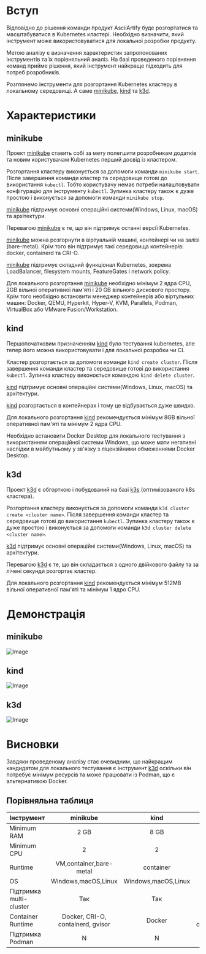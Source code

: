 # Вступ

Відповідно до рішення команди продукт AsciiArtify буде розгортатися та масштабуватися в Kubernetes кластері. Необхідно визначити, який інструмент може використовуватися для локальної розробки продукту.

Метою аналізу є визначення характеристик запропонованих інструментів та їх порівняльний аналіз. На базі проведеного порівняння команд прийме рішення, який інструмент найкраще підходить для потреб розробників.

Розглянемо інструменти для розгортання Kubernetes кластеру в локальному середовищі. А саме [minikube](https://minikube.sigs.k8s.io/docs/), [kind](https://kind.sigs.k8s.io/) та [k3d](https://k3d.io/v5.5.1/).

# Характеристики

## minikube

Проект [minikube](https://minikube.sigs.k8s.io/docs/) ставить собі за мету полегшити розробникам додатків та новим користувачам Kubernetes перший досвід із кластером. 

Розгортання кластеру виконується за допомоги команди ```minikube start```. Після завершення команди кластер та середовище готові до використання ```kubectl```. Тобто користувачу немає потреби налаштовувати конфігурацію для інструменту ```kubectl```. Зупинка кластеру також є дуже простою і виконується за допомоги команди ```minikube stop```.

[minikube](https://minikube.sigs.k8s.io/docs/) підтримує основні операційні системи(Windows, Linux, macOS) та архітектури.

Перевагою [minikube](https://minikube.sigs.k8s.io/docs/) є те, що він підтримує останні версії Kubernetes. 

[minikube](https://minikube.sigs.k8s.io/docs/) можна розгорнути в віртуальній машині, контейнері чи на залізі (bare-metal). Крім того він підтримує такі середовища контейнерів: docker, containerd та CRI-O.

[minikube](https://minikube.sigs.k8s.io/docs/) підтримує складний функціонал Kubernetes, зокрема LoadBalancer, filesystem mounts, FeatureGates і network policy.

Для локального розгортання [minikube](https://minikube.sigs.k8s.io/docs/) необхідно мінімум 2 ядра CPU, 2GB вільної оперативної пам'яті і 20 GB вільного дискового простору. Крім того необхідно встановити менеджер контейнерів або віртульних машин: Docker, QEMU, Hyperkit, Hyper-V, KVM, Parallels, Podman, VirtualBox або VMware Fusion/Workstation.

## kind

Першопочатковим призначенням [kind](https://kind.sigs.k8s.io/) було тестування kubernetes, але тепер його можна використовувати і для локальної розробки чи CI.

Кластер розгортається за допомоги команди ```kind create cluster```. Після завершення команди кластер та середовище готові до використання ```kubectl```. Зупинка кластеру виконоється командою ```kind delete cluster```.

[kind](https://kind.sigs.k8s.io/) підтримує основні операційні системи(Windows, Linux, macOS) та архітектури.

[kind](https://kind.sigs.k8s.io/) розгортається в контейнерах і тому це відбувається дуже швидко.

Для локального розгортання [kind](https://kind.sigs.k8s.io/) рекомендується мінімум 8GB вільної оперативної пам'яті та мінімум 2 ядра CPU.

Необхідно встановити Docker Desktop для локального тестування з використанням операційної системи Windows, що може мати негативні наслідки в майбутньому у зв'язку з ліцензійними обмеженнями Docker Desktop.

## k3d

Проект [k3d](https://k3d.io/v5.5.1/) є обгорткою і побудований на базі [k3s](https://docs.k3s.io/) (оптимізованого k8s кластера).

Розгортання кластеру виконується за допомоги команди ```k3d cluster create <cluster name>```. Після завершення команди кластер та середовище готові до використання ```kubectl```. Зупинка кластеру також є дуже простою і виконується за допомоги команди ```k3d cluster delete <cluster name>```.

[k3d](https://k3d.io/v5.5.1/) підтримує основні операційні системи(Windows, Linux, macOS) та архітектури.

Перевагою [k3d](https://k3d.io/v5.5.1/) є те, що він складається з одного двійкового файлу та за лічені секунди розгортає кластер.

Для локального розгортання [kind](https://kind.sigs.k8s.io/) рекомендується мінімум 512MB вільної оперативної пам'яті та мінімум 1 ядро CPU.

# Демонстрація

## minikube

![Image](minikube-demo.gif)

## kind

![Image](kind-demo.gif)

## k3d

![Image](k3d-demo.gif)

# Висновки

Завдяки проведеному аналізу стає очевидним, що найкращим кандидатом для локального тестування є інструмент [k3d](https://k3d.io/v5.5.1/) оскільки він потребує мінімум ресурсів та може працювати із Podman, що є альтернативою Docker.

## Порівняльна таблиця

| Інструмент       | minikube    | kind        | k3d                        | 
| -----------------|:-----------:| :----------:|:---------------------------:
| Minimum RAM      | 2 GB        |   8 GB      | 512 MB                     |
| Minimum CPU      | 2           |   2         | 1                          |
| Runtime          | VM,container,bare-metal|container| native        |
| OS   | Windows,macOS,Linux | Windows,macOS,Linux | Linux |
| Підтримка multi-cluster | Так | Так | Ні |
| Container Runtime | Docker, CRI-O, containerd, gvisor | Docker | Docker, containerd |
| Підтримка Podman | N | N | Y |
